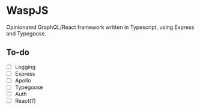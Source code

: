 # WaspJS

Opinionated GraphQL/React framework written in Typescript, using Express and Typegoose.

## To-do

- [ ] Logging
- [ ] Express
- [ ] Apollo
- [ ] Typegoose
- [ ] Auth
- [ ] React(?)
